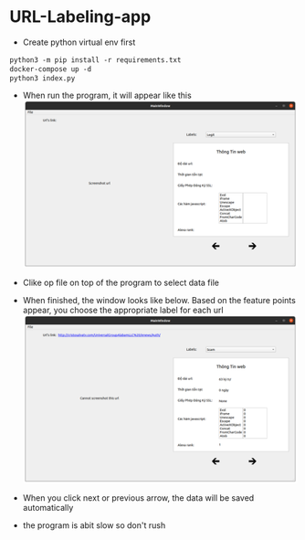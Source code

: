 # URL-Labeling-app

- Create python virtual env first

```
python3 -m pip install -r requirements.txt
docker-compose up -d
python3 index.py
```
- When run the program, it will appear like this
![alt text](./imgs/1.png)

- Clike op file on top of the program to select data file

- When finished, the window looks like below. Based on the feature points appear, you choose the appropriate label for each url
![alt text](./imgs/2.png)

- When you click next or previous arrow, the data will be saved automatically
- the program is abit slow so don't rush



